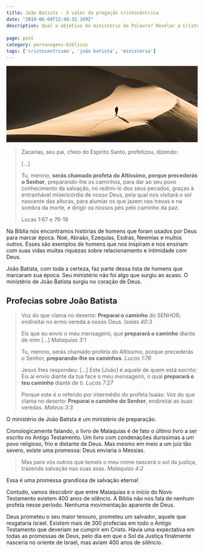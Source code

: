 ```yaml
---
title: João Batista - O valor da pregação cristocêntrica
date: "2019-06-04T12:40:32.169Z"
description: Qual o objetivo do ministério da Palavra? Revelar a Cristo. Podemos aprender este princípio ao examinar o minstério de João Batista.

page: post
category: personagens-biblicos
tags: ['cristocentrismo', 'joão batista', 'ministerio']
---
```


![Homem caminhando no deserto](./desert.jpg)

>  Zacarias, seu pai, cheio do Espírito Santo, profetizou, dizendo:
>
> [...]
>
> Tu, menino, **serás chamado profeta do Altíssimo, porque precederás o Senhor**, preparando-lhe os caminhos, para dar ao seu povo conhecimento da salvação, no redimi-lo dos seus pecados, graças à entranhável misericórdia de nosso Deus, pela qual nos visitará o sol nascente das alturas, para alumiar os que jazem nas trevas e na sombra da morte, e dirigir os nossos pés pelo caminho da paz.
>
> Lucas 1:67 e 76-19

Na Bíblia nós encontramos histórias de homens que foram usados por Deus para marcar época. Noé, Abraão, Ezequias, Esdras, Neemias e muitos outros. Esses são exemplos de homens que nos inspiram e nos ensinam com suas vidas muitas riquezas sobre relacionamento e intimidade com Deus.

João Batista, com toda a certeza, faz parte dessa lista de homens que marcaram sua época. Seu ministério não foi algo que surgiu ao acaso. O ministério de João Batista surgiu no coração de Deus.

## Profecias sobre João Batista

> Voz do que clama no deserto: **Preparai o caminho** do SENHOR; endireitai no ermo vereda a nosso Deus. *Isaías 40:3*
>
> Eis que eu envio o meu mensageiro, que **preparará o caminho** diante de mim […] *Malaquias 3:1*
>
> Tu, menino, serás chamado profeta do Altíssimo, porque precederás o Senhor, **preparando-lhe os caminhos**. *Lucas 1:76*
>
> Jesus lhes respondeu: […] Este [João] é aquele de quem está escrito: Eis aí envio diante da tua face o meu mensageiro, o qual **preparará o teu caminho** diante de ti. *Lucas 7:27*
>
> Porque este é o referido por intermédio do profeta Isaías: Voz do que clama no deserto: **Preparai o caminho do Senhor**, endireitai as suas veredas. *Mateus 3:3*

O ministério de João Batista é um ministério de preparação.

Cronologicamente falando, o livro de Malaquias é de fato o último livro a ser escrito no Antigo Testamento. Um livro com condenações duríssimas a um povo religioso, frio e distante de Deus. Mas mesmo em meio a um juiz tão severo, existe uma promessa: Deus enviaria o Messias.

> Mas para vós outros que temeis o meu nome nascerá o sol da justiça, trazendo salvação nas suas asas. *Malaquias 4:2*

Essa é uma promessa grandiosa de salvação eterna!

Contudo, vamos descobrir que entre Malaquias e o início do Novo Testamento existem 400 anos de silêncio. A Bíblia não nos fala de nenhum profeta nesse período. Nenhuma movimentação aparente de Deus.

Deus prometeu o seu maior tesouro, prometeu um salvador, aquele que resgataria Israel. Existem mais de 300 profecias em todo o Antigo Testamento que deveriam se cumprir em Cristo. Havia uma expectativa em todas as promessas de Deus, pelo dia em que o Sol da Justiça finalmente nasceria no oriente de Israel, mas aviam 400 anos de silêncio.